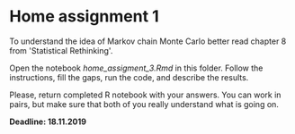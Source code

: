 # Home assignment 1

To understand the idea of Markov chain Monte Carlo better read chapter 8 from 'Statistical Rethinking'.

Open the notebook *home_assigment_3.Rmd* in this folder. Follow the instructions, fill the gaps, run the code, and describe the results.

Please, return completed R notebook with your answers.
You can work in pairs, but make sure that both of you really understand what is going on.

**Deadline: 18.11.2019**
